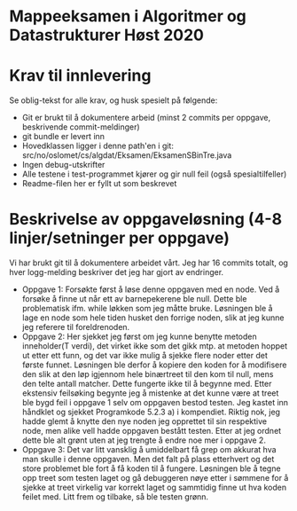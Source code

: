 # Mappeeksamen i Algoritmer og Datastrukturer Høst 2020

# Krav til innlevering

Se oblig-tekst for alle krav, og husk spesielt på følgende:

* Git er brukt til å dokumentere arbeid (minst 2 commits per oppgave, beskrivende commit-meldinger)	
* git bundle er levert inn
* Hovedklassen ligger i denne path'en i git: src/no/oslomet/cs/algdat/Eksamen/EksamenSBinTre.java
* Ingen debug-utskrifter
* Alle testene i test-programmet kjører og gir null feil (også spesialtilfeller)
* Readme-filen her er fyllt ut som beskrevet


# Beskrivelse av oppgaveløsning (4-8 linjer/setninger per oppgave)

Vi har brukt git til å dokumentere arbeidet vårt. Jeg har 16 commits totalt, og hver logg-melding beskriver det jeg har gjort av endringer.

* Oppgave 1: Forsøkte først å løse denne oppgaven med en node. Ved å forsøke å finne ut når ett av barnepekerene ble null. Dette ble problematisk ifm. while løkken som jeg måtte bruke. Løsningen ble å lage en node som hele tiden husket den forrige noden, slik at jeg kunne jeg referere til foreldrenoden.
* Oppgave 2: Her sjekket jeg først om jeg kunne benytte metoden inneholder(T verdi), det virket ikke som det gikk mtp. at metoden hoppet ut etter ett funn, og det var ikke mulig å sjekke flere noder etter det første funnet. Løsningen ble derfor å kopiere den koden for å modifisere den slik at den løp igjennom hele binærtreet til den kom til null, mens den telte antall matcher. Dette fungerte ikke til å begynne med. Etter ekstensiv feilsøking begynte jeg å mistenke at det kunne være at treet ble bygd feil i oppgave 1 selv om oppgaven bestod testen. Jeg kastet inn håndklet og sjekket Programkode 5.2.3 a) i kompendiet. Riktig nok, jeg hadde glemt å knytte den nye noden jeg opprettet til sin respektive node, men alike vell hadde oppgaven bestått testen. Etter at jeg ordnet dette ble alt grønt uten at jeg trengte å endre noe mer i oppgave 2.
* Oppgave 3: Det var litt vansklig å umiddelbart få grep om akkurat hva man skulle i denne oppgaven. Men det falt på plass etterhvert og det store problemet ble fort å få koden til å fungere. Løsningen ble å tegne opp treet som testen laget og gå debuggeren nøye etter i sømmene for å sjekke at treet virkelig var korrekt laget og sammtidig finne ut hva koden feilet med. Litt frem og tilbake, så ble testen grønn.
